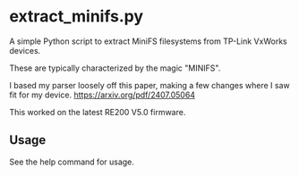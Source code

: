 # extract_minifs.py

A simple Python script to extract MiniFS filesystems from TP-Link VxWorks devices.

These are typically characterized by the magic "MINIFS".

I based my parser loosely off this paper, making a few changes where I saw fit for my device. https://arxiv.org/pdf/2407.05064

This worked on the latest RE200 V5.0 firmware.

## Usage

See the help command for usage.
